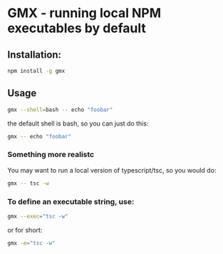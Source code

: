 

# GMX - running local NPM executables by default

## Installation:

```bash
npm install -g gmx
```

## Usage

```bash
gmx --shell=bash -- echo "foobar"
```

the default shell is bash, so you can just do this:

```bash
gmx -- echo "foobar"
```

### Something more realistc

You may want to run a local version of typescript/tsc, so you would do:

```bash
gmx -- tsc -w
```

### To define an executable string, use:

```bash
gmx --exec="tsc -w"
```

or for short:

```bash
gmx -e="tsc -w"
```


